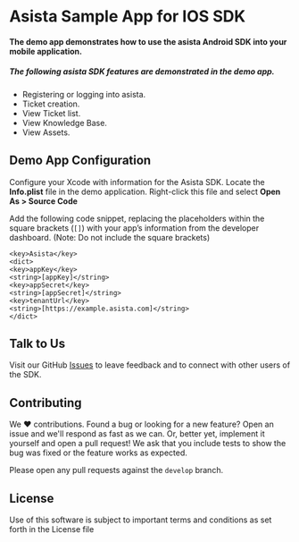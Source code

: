 
# Asista Sample App for IOS SDK

#### The demo app demonstrates how to use the asista Android SDK into your mobile application.


##### The following asista SDK features are demonstrated in the demo app.
- Registering or logging into asista.
- Ticket creation.
- View Ticket list.
- View Knowledge Base.
- View Assets.


## Demo App Configuration

Configure your Xcode with information for the Asista SDK. Locate the **Info.plist** file in the demo  application. Right-click this file and select **Open As > Source Code**

Add the following code snippet, replacing the placeholders within the square brackets (`[]`) with your app’s information from the developer dashboard. (Note: Do not include the square brackets)

```
<key>Asista</key>
<dict>
<key>appKey</key>
<string>[appKey]</string>
<key>appSecret</key>
<string>[appSecret]</string>
<key>tenantUrl</key>
<string>[https://example.asista.com]</string>
</dict>
```

## Talk to Us
Visit our GitHub [Issues](https://github.com/cherrylabstech/asista-sdk-ios/issues) to leave feedback and to connect with other users of the SDK.

## Contributing

We :heart: contributions. Found a bug or looking for a new feature? Open an issue and we'll respond as fast as we can. Or, better yet, implement it yourself and open a pull request! We ask that you include tests to show the bug was fixed or the feature works as expected.

Please open any pull requests against the `develop` branch. 

## License
 Use of this software is subject to important terms and conditions as set forth in the License file
